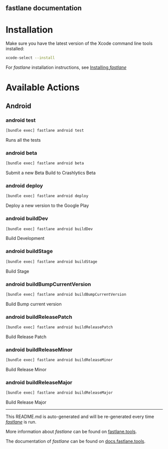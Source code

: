 fastlane documentation
----

# Installation

Make sure you have the latest version of the Xcode command line tools installed:

```sh
xcode-select --install
```

For _fastlane_ installation instructions, see [Installing _fastlane_](https://docs.fastlane.tools/#installing-fastlane)

# Available Actions

## Android

### android test

```sh
[bundle exec] fastlane android test
```

Runs all the tests

### android beta

```sh
[bundle exec] fastlane android beta
```

Submit a new Beta Build to Crashlytics Beta

### android deploy

```sh
[bundle exec] fastlane android deploy
```

Deploy a new version to the Google Play

### android buildDev

```sh
[bundle exec] fastlane android buildDev
```

Build Development

### android buildStage

```sh
[bundle exec] fastlane android buildStage
```

Build Stage

### android buildBumpCurrentVersion

```sh
[bundle exec] fastlane android buildBumpCurrentVersion
```

Build Bump current version

### android buildReleasePatch

```sh
[bundle exec] fastlane android buildReleasePatch
```

Build Release Patch

### android buildReleaseMinor

```sh
[bundle exec] fastlane android buildReleaseMinor
```

Build Release Minor

### android buildReleaseMajor

```sh
[bundle exec] fastlane android buildReleaseMajor
```

Build Release Major

----

This README.md is auto-generated and will be re-generated every time [_fastlane_](https://fastlane.tools) is run.

More information about _fastlane_ can be found on [fastlane.tools](https://fastlane.tools).

The documentation of _fastlane_ can be found on [docs.fastlane.tools](https://docs.fastlane.tools).
